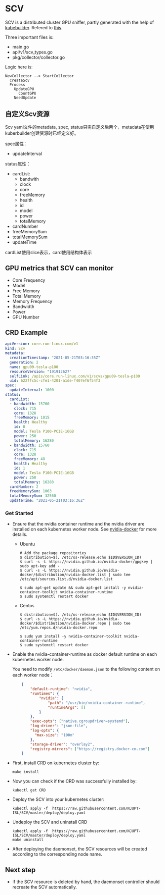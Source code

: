 # SCV

SCV is a distributed cluster GPU sniffer, partly generated with the help of [kubebuilder](https://book.kubebuilder.io/). Refered to [this](https://github.com/NJUPT-ISL/SCV). 

Three important files is:
- main.go
- api/v1/scv_types.go
- pkg/collector/collector.go

Logic here is:

```bazaar
NewCollector --> StartCollector
  createScv
  Process
    UpdateGPU
	  CountGPU
    NeedUpdate
```

## 自定义Scv资源

Scv yaml文件的metadata, spec, status只需自定义后两个，metadata在使用kuberbuilder创建资源时已经定义好。

spec属性：
- updateInterval

status属性：
- cardList:
  - bandwith
  - clock
  - core
  - freeMemory
  - health
  - id
  - model
  - power
  - totalMemory
- cardNumber
- freeMemorySum
- totalMemorySum
- updateTime

cardList使用slice表示，card使用结构体表示

## GPU metrics that SCV can monitor
- Core Frequency
- Model
- Free Memory 
- Total Memory 
- Memory Frequency
- Bandwidth
- Power
- GPU Number

## CRD Example
```yaml
apiVersion: core.run-linux.com/v1
kind: Scv
metadata:
  creationTimestamp: "2021-05-21T03:16:35Z"
  generation: 2
  name: gpu09-tesla-p100
  resourceVersion: "191912627"
  selfLink: /apis/core.run-linux.com/v1/scvs/gpu09-tesla-p100
  uid: 622ffc5c-cfe1-4201-a1de-f407ef6f54f3
spec:
  updateInterval: 1000
status:
  cardList:
  - bandwidth: 15760
    clock: 715
    core: 1328
    freeMemory: 1015
    health: Healthy
    id: 0
    model: Tesla P100-PCIE-16GB
    power: 250
    totalMemory: 16280
  - bandwidth: 15760
    clock: 715
    core: 1328
    freeMemory: 48
    health: Healthy
    id: 1
    model: Tesla P100-PCIE-16GB
    power: 250
    totalMemory: 16280
  cardNumber: 2
  freeMemorySum: 1063
  totalMemorySum: 32560
  updateTime: "2021-05-21T03:16:36Z"
```

### Get Started
- Ensure that the nvidia container runtime and the nvidia driver are installed on each kubernetes worker node. See [nvidia-docker](https://github.com/NVIDIA/nvidia-docker#quickstart)
for more details.
    -  Ubuntu 
    
       ```shell
       # Add the package repositories
       $ distribution=$(. /etc/os-release;echo $ID$VERSION_ID)
       $ curl -s -L https://nvidia.github.io/nvidia-docker/gpgkey | sudo apt-key add -
       $ curl -s -L https://nvidia.github.io/nvidia-docker/$distribution/nvidia-docker.list | sudo tee /etc/apt/sources.list.d/nvidia-docker.list
            
       $ sudo apt-get update && sudo apt-get install -y nvidia-container-toolkit nvidia-container-runtime
       $ sudo systemctl restart docker
        ```
    - Centos
    
        ```shell
        $ distribution=$(. /etc/os-release;echo $ID$VERSION_ID)
        $ curl -s -L https://nvidia.github.io/nvidia-docker/$distribution/nvidia-docker.repo | sudo tee /etc/yum.repos.d/nvidia-docker.repo
            
        $ sudo yum install -y nvidia-container-toolkit nvidia-container-runtime
        $ sudo systemctl restart docker
        ```
- Enable the nvidia-container-runtime as docker default runtime on each kubernetes worker node.

    You need to modify `/etc/docker/daemon.json` to the following content on each worker node：
    ```json
        {
            "default-runtime": "nvidia",
            "runtimes": {
                "nvidia": {
                    "path": "/usr/bin/nvidia-container-runtime",
                    "runtimeArgs": []
                }
            },
            "exec-opts": ["native.cgroupdriver=systemd"],
            "log-driver": "json-file",
            "log-opts": {
              "max-size": "100m"
            },
            "storage-driver": "overlay2",
            "registry-mirrors": ["https://registry.docker-cn.com"]
        }
    ```
- First, install CRD on kubernetes cluster by:
    ```
    make install
    ```
  
- Now you can check if the CRD was successfully installed by:
    ```
    kubectl get CRD 
    ```
  
- Deploy the SCV into your kubernetes cluster:
    ```shell
    kubectl apply -f  https://raw.githubusercontent.com/NJUPT-ISL/SCV/master/deploy/deploy.yaml
    ```

- Undeploy the SCV and uninstall CRD
    ```shell
    kubectl apply -f  https://raw.githubusercontent.com/NJUPT-ISL/SCV/master/deploy/deploy.yaml
    make uninstall
    ```  
- After deploying the daemonset, the SCV resources will be created according to the corresponding node name.

## Next step
- If the SCV resource is deleted by hand, the daemonset controller should recreate the SCV automatically.
